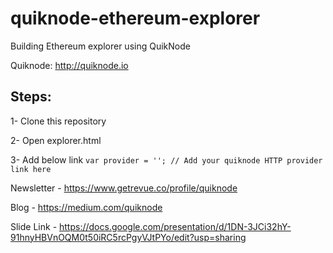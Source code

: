 # quiknode-ethereum-explorer
Building Ethereum explorer using QuikNode

Quiknode: http://quiknode.io

## Steps:

1- Clone this repository

2- Open explorer.html

3- Add below link `var provider = ''; // Add your quiknode HTTP provider link here`

Newsletter - https://www.getrevue.co/profile/quiknode

Blog - https://medium.com/quiknode

Slide Link - https://docs.google.com/presentation/d/1DN-3JCi32hY-91hnyHBVnOQM0t50iRC5rcPgyVJtPYo/edit?usp=sharing
